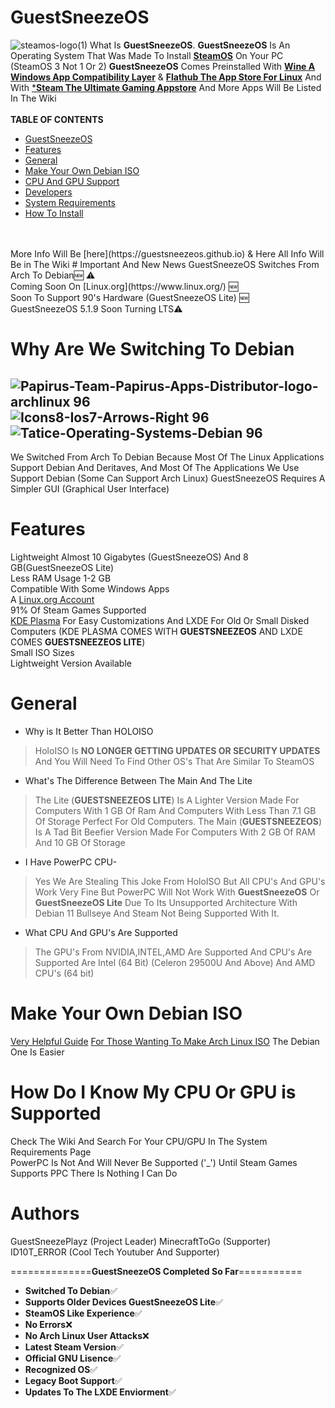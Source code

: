 # GuestSneezeOS
![steamos-logo(1)](https://github.com/GuestSneezeOS/GuestSneezeOS/assets/163439609/f4eaa19a-7c4e-4340-bd15-ee9456cb47c9)
What Is **GuestSneezeOS**. **GuestSneezeOS** Is An Operating System That Was Made To Install [**SteamOS**](https://https://store.steampowered.com/steamos) On Your PC (SteamOS 3 Not 1 Or 2) **GuestSneezeOS** Comes Preinstalled With [**Wine A Windows App Compatibility Layer**](https://www.winehq.org/) & [**Flathub The App Store For Linux**](https://flathub.org/) And With [***Steam The Ultimate Gaming Appstore**](https://store.steampowered.com/) And More Apps Will Be Listed In The Wiki 
<br>
<br>
**TABLE OF CONTENTS**
* [GuestSneezeOS](#guestsneezeos)
* [Features](#features)
* [General](#general)
* [Make Your Own Debian ISO](#make-your-own-debian-iso)
* [CPU And GPU Support](#how-do-i-know-my-cpu-or-gpu-is-supported)
* [Developers](#authors)
* [System Requirements](https://github.com/GuestSneezeOS/GuestSneezeOS/wiki/System-Requirements)
* [How To Install](https://github.com/GuestSneezeOS/GuestSneezeOS/wiki/Install-GuestSneezeOS-On-Computer)
<br>
<br>
More Info Will Be [here](https://guestsneezeos.github.io) & Here
All Info Will Be in The Wiki
# Important And New News
GuestSneezeOS Switches From Arch To Debian🆕 ⚠️
<br>
Coming Soon On [Linux.org](https://www.linux.org/) 🆕
<br>
Soon To Support 90's Hardware (GuestSneezeOS Lite) 🆕
<br>
GuestSneezeOS 5.1.9 Soon Turning LTS⚠️
<br>

# Why Are We Switching To Debian
![Papirus-Team-Papirus-Apps-Distributor-logo-archlinux 96](https://github.com/GuestSneezeOS/GuestSneezeOSArchive/assets/163439609/36faa4d9-7c6f-4b6a-8048-c91e885f5030)
![Icons8-Ios7-Arrows-Right 96](https://github.com/GuestSneezeOS/GuestSneezeOSArchive/assets/163439609/227cfd2f-d339-4bc3-a0e0-5c6d558df853)
![Tatice-Operating-Systems-Debian 96](https://github.com/GuestSneezeOS/GuestSneezeOSArchive/assets/163439609/06e2bfeb-5740-4b6d-95ff-98b4a37214da) 
-
We Switched From Arch To Debian Because Most Of The Linux Applications Support Debian And Deritaves, And Most Of The Applications We Use Support Debian (Some Can Support Arch Linux) GuestSneezeOS Requires A Simpler GUI (Graphical User Interface) 
# Features
Lightweight Almost 10 Gigabytes (GuestSneezeOS) And 8 GB(GuestSneezeOS Lite)
<br>
Less RAM Usage 1-2 GB
<br>
Compatible With Some Windows Apps
<br>
A [Linux.org Account](https://www.linux.org/members/guestsneezeos-offcial.177202/)
<br>
91% Of Steam Games Supported
<br>
[KDE Plasma](https://kde.org/plasma-desktop/) For Easy Customizations And LXDE For Old Or Small Disked Computers (KDE PLASMA COMES WITH **GUESTSNEEZEOS** AND LXDE COMES **GUESTSNEEZEOS LITE**)
<br>
Small ISO Sizes
<br>
Lightweight Version Available
# General
- Why is It Better Than HOLOISO
> HoloISO Is **NO LONGER GETTING UPDATES OR SECURITY UPDATES** And You Will Need To Find Other OS's That Are Similar To SteamOS
- What's The Difference Between The Main And The Lite
>The Lite (**GUESTSNEEZEOS LITE**) Is A Lighter Version Made For Computers With 1 GB Of Ram And Computers With Less Than 7.1 GB  Of Storage Perfect For Old Computers. The Main (**GUESTSNEEZEOS**) Is A Tad Bit Beefier Version Made For Computers With 2 GB Of RAM And 10 GB Of Storage
- I Have PowerPC CPU-
> Yes We Are Stealing This Joke From HoloISO But All CPU's And GPU's Work Very Fine But PowerPC Will Not Work With **GuestSneezeOS** Or **GuestSneezeOS Lite** Due To Its Unsupported Architecture With Debian 11 Bullseye And Steam Not Being  Supported With It.
- What CPU And GPU's Are Supported
> The GPU's From NVIDIA,INTEL,AMD Are Supported And CPU's Are Supported Are Intel (64 Bit) (Celeron 29500U And Above) And AMD CPU's (64 bit)
# Make Your Own Debian ISO
[Very Helpful Guide](https://dev.to/otomato_io/how-to-create-custom-debian-based-iso-4g37)
[For Those Wanting To Make Arch Linux ISO](https://wiki.archlinux.org/title/archiso)
The Debian One Is Easier
# How Do I Know My CPU Or GPU is Supported
Check The Wiki And Search For Your CPU/GPU In The System Requirements Page 
<br>
PowerPC Is Not And Will Never Be Supported ('_') Until Steam Games Supports PPC There Is Nothing I Can Do
# Authors
GuestSneezePlayz (Project Leader)
MinecraftToGo (Supporter)
ID10T_ERROR (Cool Tech Youtuber And Supporter)

==============**GuestSneezeOS Completed So Far**===========
<br>
- **Switched To Debian**✅
- **Supports Older Devices GuestSneezeOS Lite**✅
- **SteamOS Like Experience**✅
- **No Errors**❌
- **No Arch Linux User Attacks**❌
- **Latest Steam Version**✅
- **Official GNU Lisence**✅
- **Recognized OS**✅
- **Legacy Boot Support**✅
- **Updates To The LXDE Enviorment**✅

